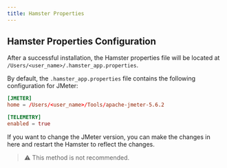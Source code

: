 ```yaml
---
title: Hamster Properties
---
```


## Hamster Properties Configuration

After a successful installation, the Hamster properties file will be located at `/Users/<user_name>/.hamster_app.properties`.

By default, the `.hamster_app.properties` file contains the following configuration for JMeter:

```toml
[JMETER]
home = /Users/<user_name>/Tools/apache-jmeter-5.6.2

[TELEMETRY]
enabled = true
```

If you want to change the JMeter version, you can make the changes in here and restart the Hamster to reflect the changes.

> ⚠️ This method is not recommended.
